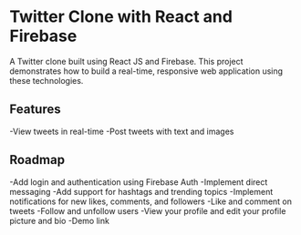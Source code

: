 # Twitter Clone with React and Firebase

A Twitter clone built using React JS and Firebase. This project demonstrates how to build a real-time, responsive web application using these technologies.

## Features

-View tweets in real-time
-Post tweets with text and images

## Roadmap

-Add login and authentication using Firebase Auth
-Implement direct messaging
-Add support for hashtags and trending topics
-Implement notifications for new likes, comments, and followers
-Like and comment on tweets
-Follow and unfollow users
-View your profile and edit your profile picture and bio
-Demo link
